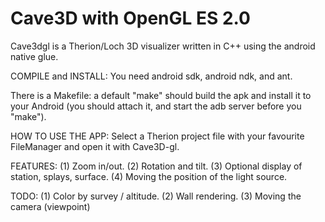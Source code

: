 # Cave3D with OpenGL ES 2.0

Cave3dgl is a Therion/Loch 3D visualizer written in C++ using the android native glue.

COMPILE and INSTALL:
  You need android sdk, android ndk, and ant. 

There is a Makefile:
  a default "make" should build the apk and install it to your Android
  (you should attach it, and start the adb server before you "make").


HOW TO USE THE APP:
  Select a Therion project file with your favourite FileManager and open it with Cave3D-gl.

FEATURES:
  (1) Zoom in/out.
  (2) Rotation and tilt.
  (3) Optional display of station, splays, surface.
  (4) Moving the position of the light source.

TODO:
  (1) Color by survey / altitude.
  (2) Wall rendering.
  (3) Moving the camera (viewpoint)
